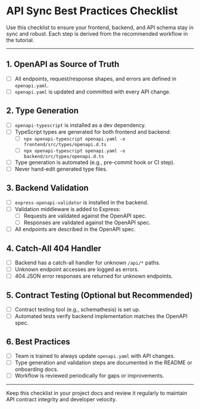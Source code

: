 # API Sync Best Practices Checklist

Use this checklist to ensure your frontend, backend, and API schema stay in sync and robust. Each step is derived from the recommended workflow in the tutorial.

---

## 1. OpenAPI as Source of Truth
- [ ] All endpoints, request/response shapes, and errors are defined in `openapi.yaml`.
- [ ] `openapi.yaml` is updated and committed with every API change.

## 2. Type Generation
- [ ] `openapi-typescript` is installed as a dev dependency.
- [ ] TypeScript types are generated for both frontend and backend:
    - [ ] `npx openapi-typescript openapi.yaml -o frontend/src/types/openapi.d.ts`
    - [ ] `npx openapi-typescript openapi.yaml -o backend/src/types/openapi.d.ts`
- [ ] Type generation is automated (e.g., pre-commit hook or CI step).
- [ ] Never hand-edit generated type files.

## 3. Backend Validation
- [ ] `express-openapi-validator` is installed in the backend.
- [ ] Validation middleware is added to Express:
    - [ ] Requests are validated against the OpenAPI spec.
    - [ ] Responses are validated against the OpenAPI spec.
- [ ] All endpoints are described in the OpenAPI spec.

## 4. Catch-All 404 Handler
- [ ] Backend has a catch-all handler for unknown `/api/*` paths.
- [ ] Unknown endpoint accesses are logged as errors.
- [ ] 404 JSON error responses are returned for unknown endpoints.

## 5. Contract Testing (Optional but Recommended)
- [ ] Contract testing tool (e.g., schemathesis) is set up.
- [ ] Automated tests verify backend implementation matches the OpenAPI spec.

## 6. Best Practices
- [ ] Team is trained to always update `openapi.yaml` with API changes.
- [ ] Type generation and validation steps are documented in the README or onboarding docs.
- [ ] Workflow is reviewed periodically for gaps or improvements.

---

Keep this checklist in your project docs and review it regularly to maintain API contract integrity and developer velocity.
